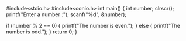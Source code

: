 #include<stdio.h>
#include<conio.h>
int main()
{
int number;
clrscr();
printf("Enter a number :");
 scanf("%d", &number);

 if (number % 2 == 0)
 {
    printf("The number is even.");
 }
 else
 {
    printf("The number is odd.");
 }
 return 0;
}
